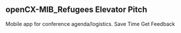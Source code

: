 ## openCX-MIB_Refugees Elevator Pitch

Mobile app for conference agenda/logistics. 
Save Time
Get Feedback
